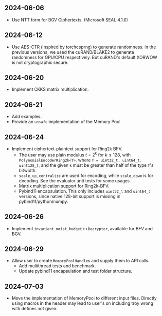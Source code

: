 ## 2024-06-06

- Use NTT form for BGV Ciphertexts. (Microsoft SEAL 4.1.0)

## 2024-06-12

- Use AES-CTR (inspired by torchcsprng) to generate randomness. In the previous versions, we used the cuRAND/BLAKE2 to generate randomness for GPU/CPU respectively. But cuRAND's default XORWOW is not cryptographic secure.

## 2024-06-20

- Implement CKKS matrix multiplication.

## 2024-06-21

- Add examples.
- Provide an `unsafe` implementation of the Memory Pool.

## 2024-06-24

- Implement ciphertext-plaintext support for Ring2k BFV.
    - The user may use plain modulus $t = 2^k$ for $k \leq 128$, with `PolynomialEncoderRing2k<T>`, where `T = uint32_t, uint64_t, uint128_t`, and the given `k` must be greater than half of the type `T`'s bitwidth.
    - `scale_up`, `centralize` are used for encoding, while `scale_down` is for decoding. See the evaluator unit tests for some usages.
    - Matrix multiplication support for Ring2k-BFV.
    - Pybind11 encapsulation. This only includes `uint32_t` and `uint64_t` versions, since native 128-bit support is missing in pybind11/python/numpy.

## 2024-06-26

- Implement `invariant_noist_budget` in `Decryptor`, available for BFV and BGV.

## 2024-06-29

- Allow user to create `MemoryPoolHandle`s and supply them to API calls.
    - Add multithread tests and benchmark.
    - Update pybind11 encapsulation and test folder structure.

## 2024-07-03

- Move the implementation of MemoryPool to different input files. Directly using macros in the header may lead to user's on including troy wrong with defines not given.
